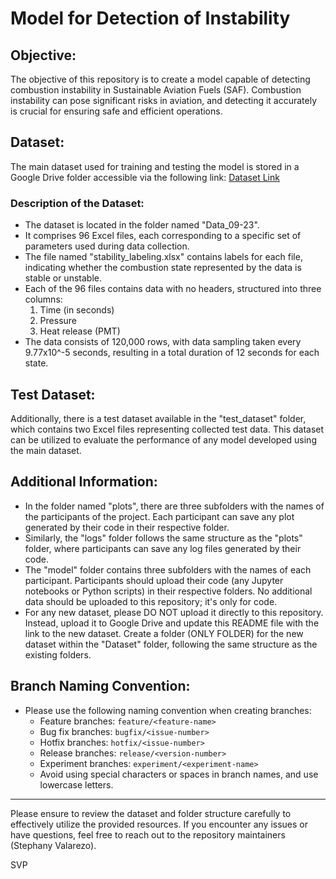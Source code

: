 # Model for Detection of Instability

## Objective:
The objective of this repository is to create a model capable of detecting combustion instability in Sustainable Aviation Fuels (SAF). Combustion instability can pose significant risks in aviation, and detecting it accurately is crucial for ensuring safe and efficient operations.

## Dataset:
The main dataset used for training and testing the model is stored in a Google Drive folder accessible via the following link: [Dataset Link]((https://drive.google.com/drive/folders/16OKgQmwzbEZ5R8KgyiA1tDWLs9HAqIzY?usp=drive_link))

### Description of the Dataset:
- The dataset is located in the folder named "Data_09-23".
- It comprises 96 Excel files, each corresponding to a specific set of parameters used during data collection.
- The file named "stability_labeling.xlsx" contains labels for each file, indicating whether the combustion state represented by the data is stable or unstable.
- Each of the 96 files contains data with no headers, structured into three columns:
  1. Time (in seconds)
  2. Pressure
  3. Heat release (PMT)
- The data consists of 120,000 rows, with data sampling taken every 9.77x10^-5 seconds, resulting in a total duration of 12 seconds for each state.

## Test Dataset:
Additionally, there is a test dataset available in the "test_dataset" folder, which contains two Excel files representing collected test data. This dataset can be utilized to evaluate the performance of any model developed using the main dataset.


## Additional Information:
- In the folder named "plots", there are three subfolders with the names of the participants of the project. Each participant can save any plot generated by their code in their respective folder.
- Similarly, the "logs" folder follows the same structure as the "plots" folder, where participants can save any log files generated by their code.
- The "model" folder contains three subfolders with the names of each participant. Participants should upload their code (any Jupyter notebooks or Python scripts) in their respective folders. No additional data should be uploaded to this repository; it's only for code.
- For any new dataset, please DO NOT upload it directly to this repository. Instead, upload it to Google Drive and update this README file with the link to the new dataset. Create a folder (ONLY FOLDER) for the new dataset within the "Dataset" folder, following the same structure as the existing folders.


## Branch Naming Convention:
- Please use the following naming convention when creating branches:
  - Feature branches: `feature/<feature-name>`
  - Bug fix branches: `bugfix/<issue-number>`
  - Hotfix branches: `hotfix/<issue-number>`
  - Release branches: `release/<version-number>`
  - Experiment branches: `experiment/<experiment-name>`
  - Avoid using special characters or spaces in branch names, and use lowercase letters.

---

Please ensure to review the dataset and folder structure carefully to effectively utilize the provided resources. If you encounter any issues or have questions, feel free to reach out to the repository maintainers (Stephany Valarezo). 

SVP